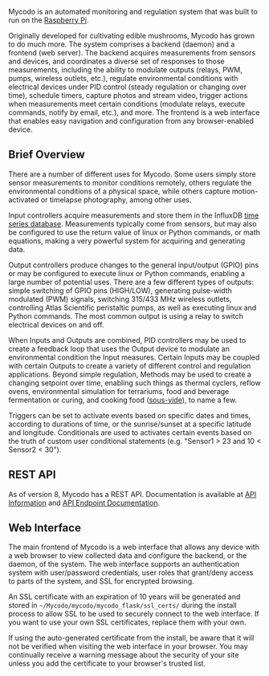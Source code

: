 Mycodo is an automated monitoring and regulation system that was built to run on the [Raspberry Pi](https://en.wikipedia.org/wiki/Raspberry_Pi).

Originally developed for cultivating edible mushrooms, Mycodo has grown
to do much more. The system comprises a backend (daemon) and a frontend
(web server). The backend acquires measurements from sensors and
devices, and coordinates a diverse set of responses to those
measurements, including the ability to modulate outputs (relays, PWM,
pumps, wireless outlets, etc.), regulate environmental conditions with
electrical devices under PID control (steady regulation or changing over
time), schedule timers, capture photos and stream video, trigger actions
when measurements meet certain conditions (modulate relays, execute
commands, notify by email, etc.), and more. The frontend is a web
interface that enables easy navigation and configuration from any
browser-enabled device.

## Brief Overview

There are a number of different uses for Mycodo. Some users simply store
sensor measurements to monitor conditions remotely, others regulate the
environmental conditions of a physical space, while others capture
motion-activated or timelapse photography, among other uses.

Input controllers acquire measurements and store them in the InfluxDB
[time series database](https://en.wikipedia.org/wiki/Time_series_database).
Measurements typically come from sensors, but may also be configured to
use the return value of linux or Python commands, or math equations,
making a very powerful system for acquiring and generating data.

Output controllers produce changes to the general input/output (GPIO)
pins or may be configured to execute linux or Python commands, enabling
a large number of potential uses. There are a few different types of
outputs: simple switching of GPIO pins (HIGH/LOW), generating
pulse-width modulated (PWM) signals, switching 315/433 MHz wireless
outlets, controlling Atlas Scientific peristaltic pumps, as well as
executing linux and Python commands. The most common output is using a
relay to switch electrical devices on and off.

When Inputs and Outputs are combined, PID controllers may be used to
create a feedback loop that uses the Output device to modulate an
environmental condition the Input measures. Certain Inputs may be
coupled with certain Outputs to create a variety of different control
and regulation applications. Beyond simple regulation, Methods may be
used to create a changing setpoint over time, enabling such things as
thermal cyclers, reflow ovens, environmental simulation for terrariums,
food and beverage fermentation or curing, and cooking food ([sous-vide](https://en.wikipedia.org/wiki/Sous-vide)), to name a few.

Triggers can be set to activate events based on specific dates and
times, according to durations of time, or the sunrise/sunset at a
specific latitude and longitude. Conditionals are used to activates
certain events based on the truth of custom user conditional statements
(e.g. "Sensor1 > 23 and 10 < Sensor2 < 30").

## REST API

As of version 8, Mycodo has a REST API. Documentation is available at [API Information](https://github.com/kizniche/Mycodo/blob/master/mycodo-api.rst) and [API Endpoint Documentation](https://kizniche.github.io/Mycodo/mycodo-api.html).

## Web Interface

The main frontend of Mycodo is a web interface that allows any device
with a web browser to view collected data and configure the backend, or
the daemon, of the system. The web interface supports an authentication
system with user/password credentials, user roles that grant/deny access
to parts of the system, and SSL for encrypted browsing.

An SSL certificate with an expiration of 10 years will be generated and
stored in ``~/Mycodo/mycodo/mycodo_flask/ssl_certs/`` during the install
process to allow SSL to be used to securely connect to the web
interface. If you want to use your own SSL certificates, replace them
with your own.

If using the auto-generated certificate from the install, be aware that
it will not be verified when visiting the web interface in your browser.
You may continually receive a warning message about the security of your
site unless you add the certificate to your browser's trusted list.
